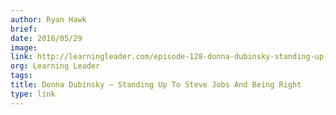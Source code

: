 ```yaml
---
author: Ryan Hawk
brief:
date: 2016/05/29
image:
link: http://learningleader.com/episode-128-donna-dubinsky-standing-up-to-steve-jobs-and-being-right/
org: Learning Leader
tags:
title: Donna Dubinsky – Standing Up To Steve Jobs And Being Right
type: link
---
```

